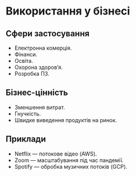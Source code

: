 # Використання у бізнесі

## Сфери застосування
- Електронна комерція.  
- Фінанси.  
- Освіта.  
- Охорона здоров’я.  
- Розробка ПЗ.

## Бізнес-цінність
- Зменшення витрат.  
- Гнучкість.  
- Швидке виведення продуктів на ринок.

## Приклади
- Netflix — потокове відео (AWS).  
- Zoom — масштабування під час пандемії.  
- Spotify — обробка музичних потоків (GCP).
